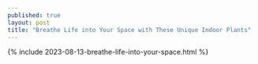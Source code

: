 ```yaml
---
published: true
layout: post
title: "Breathe Life into Your Space with These Unique Indoor Plants"
---
```

{% include 2023-08-13-breathe-life-into-your-space.html %}
